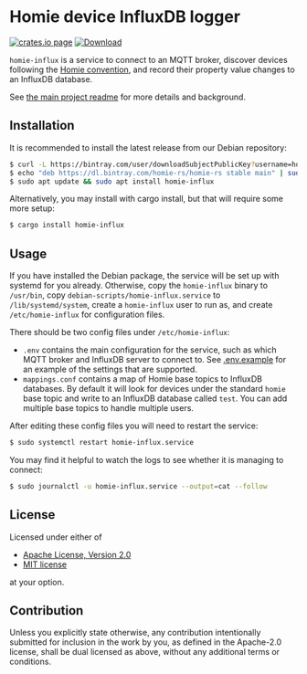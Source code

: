 # Homie device InfluxDB logger

[![crates.io page](https://img.shields.io/crates/v/homie-influx.svg)](https://crates.io/crates/homie-influx)
[![Download](https://api.bintray.com/packages/homie-rs/homie-rs/homie-influx/images/download.svg) ](https://bintray.com/homie-rs/homie-rs/homie-influx/_latestVersion)

`homie-influx` is a service to connect to an MQTT broker, discover devices following the [Homie convention](https://homieiot.github.io/), and record their property value changes to an InfluxDB database.

See [the main project readme](https://github.com/alsuren/mijia-homie#readme) for more details and background.

## Installation

It is recommended to install the latest release from our Debian repository:

```sh
$ curl -L https://bintray.com/user/downloadSubjectPublicKey?username=homie-rs | sudo apt-key add -
$ echo "deb https://dl.bintray.com/homie-rs/homie-rs stable main" | sudo tee /etc/apt/sources.list.d/homie-rs.list
$ sudo apt update && sudo apt install homie-influx
```

Alternatively, you may install with cargo install, but that will require some more setup:

```sh
$ cargo install homie-influx
```

## Usage

If you have installed the Debian package, the service will be set up with systemd for you already. Otherwise, copy the `homie-influx` binary to `/usr/bin`, copy `debian-scripts/homie-influx.service` to `/lib/systemd/system`, create a `homie-influx` user to run as, and create `/etc/homie-influx` for configuration files.

There should be two config files under `/etc/homie-influx`:

- `.env` contains the main configuration for the service, such as which MQTT broker and InfluxDB server to connect to. See [.env.example](.env.example) for an example of the settings that are supported.
- `mappings.conf` contains a map of Homie base topics to InfluxDB databases. By default it will look for devices under the standard `homie` base topic and write to an InfluxDB database called `test`. You can add multiple base topics to handle multiple users.

After editing these config files you will need to restart the service:

```sh
$ sudo systemctl restart homie-influx.service
```

You may find it helpful to watch the logs to see whether it is managing to connect:

```sh
$ sudo journalctl -u homie-influx.service --output=cat --follow
```

## License

Licensed under either of

- [Apache License, Version 2.0](http://www.apache.org/licenses/LICENSE-2.0)
- [MIT license](http://opensource.org/licenses/MIT)

at your option.

## Contribution

Unless you explicitly state otherwise, any contribution intentionally submitted
for inclusion in the work by you, as defined in the Apache-2.0 license, shall be
dual licensed as above, without any additional terms or conditions.
